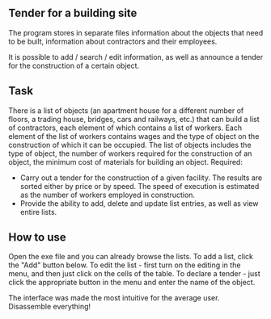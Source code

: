 Tender for a building site
--------------------
The program stores in separate files information about the objects that need to be built, information about contractors and their employees.

It is possible to add / search / edit information, as well as announce a tender for the construction of a certain object.

Task
--------------------
There is a list of objects (an apartment house for a different number of floors, a trading house, bridges, cars and railways, etc.) that can build a list of contractors, each element of which contains a list of workers. Each element of the list of workers contains wages and the type of object on the construction of which it can be occupied. The list of objects includes the type of object, the number of workers required for the construction of an object, the minimum cost of materials for building an object. Required:
+ Carry out a tender for the construction of a given facility. The results are sorted either by price or by speed. The speed of execution is estimated as the number of workers employed in construction.
+ Provide the ability to add, delete and update list entries, as well as view entire lists.

How to use
--------------------
Open the exe file and you can already browse the lists. To add a list, click the "Add" button below. To edit the list - first turn on the editing in the menu, and then just click on the cells of the table. To declare a tender - just click the appropriate button in the menu and enter the name of the object.

The interface was made the most intuitive for the average user. Disassemble everything!

